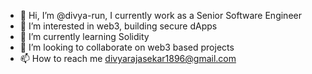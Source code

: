 - 👋 Hi, I’m @divya-run, I currently work as a Senior Software Engineer
- 👀 I’m interested in web3, building secure dApps 
- 🌱 I’m currently learning Solidity 
- 💞️ I’m looking to collaborate on web3 based projects
- 📫 How to reach me divyarajasekar1896@gmail.com

<!---
divya-run/divya-run is a ✨ special ✨ repository because its `README.md` (this file) appears on your GitHub profile.
You can click the Preview link to take a look at your changes.
--->
